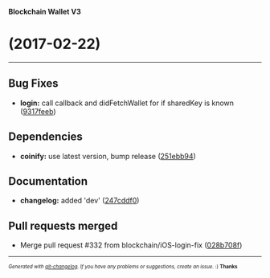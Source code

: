 __Blockchain Wallet V3__

#   (2017-02-22)



---

## Bug Fixes

- **login:** call callback and didFetchWallet for if sharedKey is known
  ([9317feeb](https://github.com/blockchain/My-Wallet-V3/commit/9317feeb0b7c17f820dc23cb15bbe441f1dec843))


## Dependencies

- **coinify:** use latest version, bump release
  ([251ebb94](https://github.com/blockchain/My-Wallet-V3/commit/251ebb9413948e532571feceab02f9d2f14bd3e7))


## Documentation

- **changelog:** added 'dev'
  ([247cddf0](https://github.com/blockchain/My-Wallet-V3/commit/247cddf0fc97b15fc6187cb23961ddacf2292457))


## Pull requests merged

- Merge pull request #332 from blockchain/iOS-login-fix
  ([028b708f](https://github.com/blockchain/My-Wallet-V3/commit/028b708fdf0106a543280ff01ae608edfa3a71dd))



---
<sub><sup>*Generated with [git-changelog](https://github.com/rafinskipg/git-changelog). If you have any problems or suggestions, create an issue.* :) **Thanks** </sub></sup>